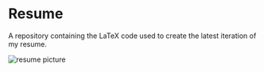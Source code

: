 # Resume

A repository containing the LaTeX code used to create the latest iteration of my resume.

![resume picture](https://i.imgur.com/743TpUw.png)
